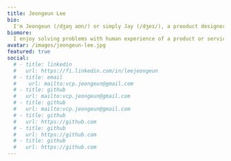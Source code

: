 ```yaml
---
title: Jeongeun Lee
bio:
  I'm Jeongeun (/dʒəŋ aʊn/) or simply Jay (/dʒeɪ/), a prooduct designer or UX/UI designer. I'm currently working on an AI data solution product at TELUS International. Previously, I worked on b2b solutions and UI framework at Samsung SDS.
biomore:
  I enjoy solving problems with human experience of a product or service to make our lives better. I'm interested in seeing different perspectives, having user's obejctives and the real reasons behind them and understanding the context of the business. 
avatar: /images/jeongeun-lee.jpg
featured: true
social:
  # - title: linkedin
  #   url: https://fi.linkedin.com/in/leejeongeun
  # - title: email
  #    url: mailto:vcp.jeongeun@gmail.com
  # - title: github
  #   url: mailto:vcp.jeongeun@gmail.com
  # - title: github
  #   url: mailto:vcp.jeongeun@gmail.com
  # - title: github
  #   url: https://github.com
  # - title: github
  #   url: https://github.com
  # - title: github
  #   url: https://github.com
---
```

